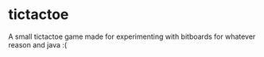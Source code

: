 # tictactoe
A small tictactoe game made for experimenting with bitboards for whatever reason and java :(
